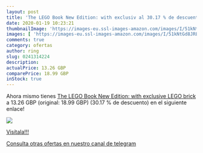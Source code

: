 ```yaml
---
layout: post
title: 'The LEGO Book New Edition: with exclusiv al 30.17 % de descuento'
date: 2020-01-19 10:23:21
thumbnailImage: 'https://images-eu.ssl-images-amazon.com/images/I/51kNtGd8JRL._SL200_.jpg'
images: [ 'https://images-eu.ssl-images-amazon.com/images/I/51kNtGd8JRL._SL200_.jpg' ]
comments: true
category: ofertas
author: ring
slug: 0241314224
description:
actualPrice: 13.26 GBP
comparePrice: 18.99 GBP
inStock: true
---
```


Ahora mismo tienes [The LEGO Book New Edition: with exclusive LEGO brick](https://www.amazon.com/dp/0241314224/?tag=redken08-20) a 13.26 GBP (original: 18.99 GBP) (30.17 %  de descuento) en el siguiente enlace!

[![](https://images-eu.ssl-images-amazon.com/images/I/51kNtGd8JRL._SL200_.jpg)](https://www.amazon.com/dp/0241314224/?tag=redken08-20)

[Visítala!!!](https://www.amazon.com/dp/0241314224/?tag=redken08-20)

[Consulta otras ofertas en nuestro canal de telegram](https://t.me/s/ofertas25)
